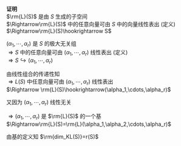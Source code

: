 **证明**  
 $\rm{L}(S)$ 是由 $S$ 生成的子空间  
 $\Rightarrow\rm{L}(S)$ 中的任意向量可由 $S$ 中的向量线性表出 (定义)  
 $\Rightarrow\rm{L}(S)\hookrightarrow S$   
  
 $(\alpha_1,\cdots,\alpha_r)$ 是 $S$ 的极大无关组  
 $\Rightarrow S$ 中的任意向量可由 $(\alpha_1,\cdots,\alpha_r)$ 线性表出 (定义)  
 $\Rightarrow S\hookrightarrow  
(\alpha_1,\cdots,\alpha_r)$    
  
  
由线性组合的传递性知  
 $\Rightarrow L(S)$ 中任意向量可由 $(\alpha_1,\cdots,\alpha_r)$ 线性表出  
 $\Rightarrow  
\rm{L}(S)\hookrightarrow(\alpha_1,\cdots,\alpha_r)$   
  
又因为 $(\alpha_1,\cdots,\alpha_r)$ 线性无关  
  
 $\Rightarrow   
(\alpha_1,\cdots,\alpha_r)$ 是 $\rm{L}(S)$ 的一个基  
 $\Rightarrow\rm{L}(S)=\rm{L}(\alpha_1,\alpha_2,\cdots,\alpha_r)$   
  
由基的定义知  $\rm{dim_KL(S)}=r(S)$   
